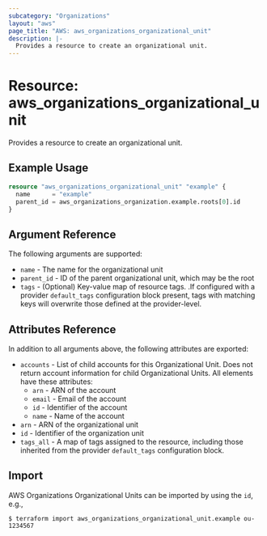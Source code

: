 ```yaml
---
subcategory: "Organizations"
layout: "aws"
page_title: "AWS: aws_organizations_organizational_unit"
description: |-
  Provides a resource to create an organizational unit.
---
```


# Resource: aws_organizations_organizational_unit

Provides a resource to create an organizational unit.

## Example Usage

```terraform
resource "aws_organizations_organizational_unit" "example" {
  name      = "example"
  parent_id = aws_organizations_organization.example.roots[0].id
}
```

## Argument Reference

The following arguments are supported:

* `name` - The name for the organizational unit
* `parent_id` - ID of the parent organizational unit, which may be the root
* `tags` - (Optional) Key-value map of resource tags. .If configured with a provider `default_tags` configuration block present, tags with matching keys will overwrite those defined at the provider-level.

## Attributes Reference

In addition to all arguments above, the following attributes are exported:

* `accounts` - List of child accounts for this Organizational Unit. Does not return account information for child Organizational Units. All elements have these attributes:
    * `arn` - ARN of the account
    * `email` - Email of the account
    * `id` - Identifier of the account
    * `name` - Name of the account
* `arn` - ARN of the organizational unit
* `id` - Identifier of the organization unit
* `tags_all` - A map of tags assigned to the resource, including those inherited from the provider `default_tags` configuration block.

## Import

AWS Organizations Organizational Units can be imported by using the `id`, e.g.,

```
$ terraform import aws_organizations_organizational_unit.example ou-1234567
```

